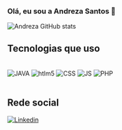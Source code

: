 ### Olá, eu sou a Andreza Santos 👋

![Andreza GitHub stats](https://github-readme-stats.vercel.app/api?username=AndrezaSS&show_icons=true&theme=onedark)

## Tecnologias que uso 

<div style="display: inline_block"><br/>
 <img align="center" alt="JAVA" src="https://img.shields.io/badge/Java-ED8B00?style=for-the-badge&logo=java&logoColor=white" />  
  <img align="center" alt="htlm5" src="https://img.shields.io/badge/HTML5-E34F26?style=for-the-badge&logo=html5&logoColor=white"/>
 <img align="center" alt="CSS" src="https://img.shields.io/badge/CSS-239120?&style=for-the-badge&logo=css3&logoColor=white" />  
 <img align="center" alt="JS" src="https://img.shields.io/badge/JavaScript-F7DF1E?style=for-the-badge&logo=javascript&logoColor=black" />  
 <img align="center" alt="PHP" src="https://img.shields.io/badge/PHP-777BB4?style=for-the-badge&logo=php&logoColor=white" />  
  </div></br>

## Rede social

[![Linkedin](https://img.shields.io/badge/LinkedIn-0077B5?style=for-the-badge&logo=linkedin&logoColor=white/)](https://www.linkedin.com/in/andreza-santos-21996b101/)  
  </div></br>


  
